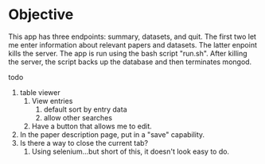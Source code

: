 # Objective
This app has three endpoints: summary, datasets, and quit. 
The first two let me enter information about relevant papers and datasets. The latter enpoint kills the server.
The app is run using the bash script "run.sh". 
After killing the server, the script backs up the database and then terminates mongod.    

todo
1. table viewer
    1. View entries
        1. default sort by entry data
        2. allow other searches
    2. Have a button that allows me to edit.
2. In the paper description page, put in a "save" capability.
2. Is there a way to close the current tab?
    1. Using selenium...but short of this, it doesn't look easy to do.
